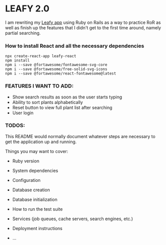 # LEAFY 2.0
I am rewriting my [Leafy app](https://github.com/hstonehouse/leafy) using Ruby on Rails as a way to practice RoR as well as finish up the features that I didn't get to the first time around, namely partial searching.

### How to install React and all the necessary dependencies
```
npx create-react-app leafy-react
npm install
npm i --save @fortawesome/fontawesome-svg-core
npm i --save @fortawesome/free-solid-svg-icons
npm i --save @fortawesome/react-fontawesome@latest
```

### FEATURES I WANT TO ADD:
* Show search results as soon as the user starts typing
* Ability to sort plants alphabetically
* Reset button to view full plant list after searching
* User login

### TODOS:
This README would normally document whatever steps are necessary to get the
application up and running.

Things you may want to cover:

* Ruby version

* System dependencies

* Configuration

* Database creation

* Database initialization

* How to run the test suite

* Services (job queues, cache servers, search engines, etc.)

* Deployment instructions

* ...
